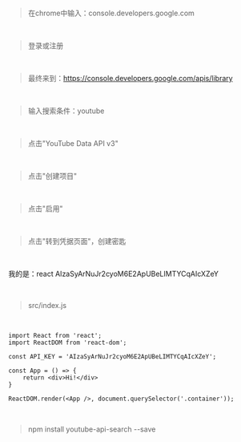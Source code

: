 <br>

> 在chrome中输入：console.developers.google.com

<br>

> 登录或注册

<br>

> 最终来到：https://console.developers.google.com/apis/library

<br>

> 输入搜索条件：youtube

<br>

> 点击"YouTube Data API v3"

<br>

> 点击"创建项目"

<br>

> 点击"启用"

<br>

> 点击"转到凭据页面"，创建密匙

<br>

我的是：react   AIzaSyArNuJr2cyoM6E2ApUBeLIMTYCqAIcXZeY

<br>

> src/index.js

<br>

	import React from 'react';
	import ReactDOM from 'react-dom';
	
	const API_KEY = 'AIzaSyArNuJr2cyoM6E2ApUBeLIMTYCqAIcXZeY';
	
	const App = () => {
	    return <div>Hi!</div>
	}
	
	ReactDOM.render(<App />, document.querySelector('.container'));

<br>

> npm install youtube-api-search --save

<br>








